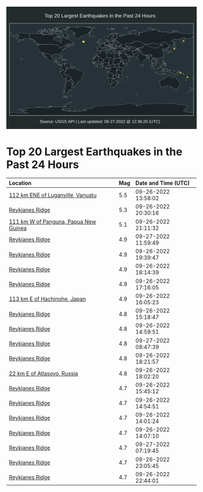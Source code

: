 ![Map](./map.png)

# Top 20 Largest Earthquakes in the Past 24 Hours

| Location | Mag | Date and Time (UTC) |
|:---|:---|:---|
| [112 km ENE of Luganville, Vanuatu](https://earthquake.usgs.gov/earthquakes/eventpage/us7000ib3u) | 5.5 | 09-26-2022 13:58:02 |
| [Reykjanes Ridge](https://earthquake.usgs.gov/earthquakes/eventpage/us6000ing5) | 5.3 | 09-26-2022 20:30:16 |
| [111 km W of Panguna, Papua New Guinea](https://earthquake.usgs.gov/earthquakes/eventpage/us6000ingb) | 5.1 | 09-26-2022 21:11:32 |
| [Reykjanes Ridge](https://earthquake.usgs.gov/earthquakes/eventpage/us6000inm2) | 4.9 | 09-27-2022 11:59:49 |
| [Reykjanes Ridge](https://earthquake.usgs.gov/earthquakes/eventpage/us6000infy) | 4.9 | 09-26-2022 19:39:47 |
| [Reykjanes Ridge](https://earthquake.usgs.gov/earthquakes/eventpage/us6000infd) | 4.9 | 09-26-2022 18:14:39 |
| [Reykjanes Ridge](https://earthquake.usgs.gov/earthquakes/eventpage/us6000inf3) | 4.9 | 09-26-2022 17:16:05 |
| [113 km E of Hachinohe, Japan](https://earthquake.usgs.gov/earthquakes/eventpage/us7000ib5i) | 4.9 | 09-26-2022 16:05:23 |
| [Reykjanes Ridge](https://earthquake.usgs.gov/earthquakes/eventpage/us7000ib4c) | 4.8 | 09-26-2022 15:18:47 |
| [Reykjanes Ridge](https://earthquake.usgs.gov/earthquakes/eventpage/us7000ib48) | 4.8 | 09-26-2022 14:59:51 |
| [Reykjanes Ridge](https://earthquake.usgs.gov/earthquakes/eventpage/us6000inkr) | 4.8 | 09-27-2022 08:47:39 |
| [Reykjanes Ridge](https://earthquake.usgs.gov/earthquakes/eventpage/us6000infh) | 4.8 | 09-26-2022 18:21:57 |
| [22 km E of Atlasovo, Russia](https://earthquake.usgs.gov/earthquakes/eventpage/us6000inf9) | 4.8 | 09-26-2022 18:02:20 |
| [Reykjanes Ridge](https://earthquake.usgs.gov/earthquakes/eventpage/us7000ib5h) | 4.7 | 09-26-2022 15:45:12 |
| [Reykjanes Ridge](https://earthquake.usgs.gov/earthquakes/eventpage/us7000ib4d) | 4.7 | 09-26-2022 14:54:51 |
| [Reykjanes Ridge](https://earthquake.usgs.gov/earthquakes/eventpage/us7000ib41) | 4.7 | 09-26-2022 14:01:24 |
| [Reykjanes Ridge](https://earthquake.usgs.gov/earthquakes/eventpage/us7000ib3z) | 4.7 | 09-26-2022 14:07:10 |
| [Reykjanes Ridge](https://earthquake.usgs.gov/earthquakes/eventpage/us6000injz) | 4.7 | 09-27-2022 07:19:45 |
| [Reykjanes Ridge](https://earthquake.usgs.gov/earthquakes/eventpage/us6000inh6) | 4.7 | 09-26-2022 23:05:45 |
| [Reykjanes Ridge](https://earthquake.usgs.gov/earthquakes/eventpage/us6000ingy) | 4.7 | 09-26-2022 22:44:01 |
